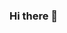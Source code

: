 ### Hi there 👋

<!--
**NikosKodo/NikosKodo** is a ✨ _special_ ✨ repository because its `README.md` (this file) appears on your GitHub profile.

Here are some ideas to get you started:

- 🎓 I’m currently studying Computer Science & Engineering @ University of Patras
- 🎨 I prefer working in Machine Learning projects
- ⚡ I like to exercise, play team sports and learn new things about my field computer science
-->

